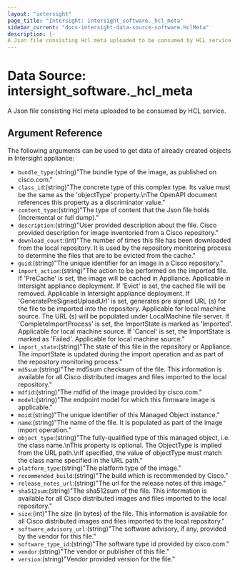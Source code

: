 ```yaml
---
layout: "intersight"
page_title: "Intersight: intersight_software._hcl_meta"
sidebar_current: "docs-intersight-data-source-software.HclMeta"
description: |-
A Json file consisting Hcl meta uploaded to be consumed by HCL service.
---
```


# Data Source: intersight_software._hcl_meta
A Json file consisting Hcl meta uploaded to be consumed by HCL service.
## Argument Reference
The following arguments can be used to get data of already created objects in Intersight appliance:
* `bundle_type`:(string)"The bundle type of the image, as published on cisco.com."
* `class_id`:(string)"The concrete type of this complex type. Its value must be the same as the 'objectType' property.\nThe OpenAPI document references this property as a discriminator value."
* `content_type`:(string)"The type of content that the Json file holds (Incremental or full dump)."
* `description`:(string)"User provided description about the file. Cisco provided description for image inventoried from a Cisco repository."
* `download_count`:(int)"The number of times this file has been downloaded from the local repository. It is used by the repository monitoring process to determine the files that are to be evicted from the cache."
* `guid`:(string)"The unique identifier for an image in a Cisco repository."
* `import_action`:(string)"The action to be performed on the imported file. If 'PreCache' is set, the image will be cached in Appliance. Applicable in Intersight appliance deployment. If 'Evict' is set, the cached file will be removed. Applicable in Intersight appliance deployment. If 'GeneratePreSignedUploadUrl' is set, generates pre signed URL (s) for the file to be imported into the repository. Applicable for local machine source. The URL (s) will be populated under LocalMachine file server. If 'CompleteImportProcess' is set, the ImportState is marked as 'Imported'. Applicable for local machine source. If 'Cancel' is set, the ImportState is marked as 'Failed'. Applicable for local machine source."
* `import_state`:(string)"The state  of this file in the repository or Appliance. The importState is updated during the import operation and as part of the repository monitoring process."
* `md5sum`:(string)"The md5sum checksum of the file. This information is available for all Cisco distributed images and files imported to the local repository."
* `mdfid`:(string)"The mdfid of the image provided by cisco.com."
* `model`:(string)"The endpoint model for which this firmware image is applicable."
* `moid`:(string)"The unique identifier of this Managed Object instance."
* `name`:(string)"The name of the file. It is populated as part of the image import operation."
* `object_type`:(string)"The fully-qualified type of this managed object, i.e. the class name.\nThis property is optional. The ObjectType is implied from the URL path.\nIf specified, the value of objectType must match the class name specified in the URL path."
* `platform_type`:(string)"The platform type of the image."
* `recommended_build`:(string)"The build which is recommended by Cisco."
* `release_notes_url`:(string)"The url for the release notes of this image."
* `sha512sum`:(string)"The sha512sum of the file. This information is available for all Cisco distributed images and files imported to the local repository."
* `size`:(int)"The size (in bytes) of the file. This information is available for all Cisco distributed images and files imported to the local repository."
* `software_advisory_url`:(string)"The software advisory, if any, provided by the vendor for this file."
* `software_type_id`:(string)"The software type id provided by cisco.com."
* `vendor`:(string)"The vendor or publisher of this file."
* `version`:(string)"Vendor provided version for the file."
